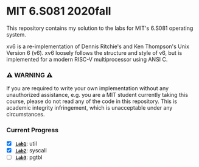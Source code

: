 # MIT 6.S081 2020fall
This repository contains my solution to the labs for MIT's 6.S081 operating system.

xv6 is a re-implementation of Dennis Ritchie's and Ken Thompson's Unix Version 6 (v6).  xv6 loosely follows the structure and style of v6, but is implemented for a modern RISC-V multiprocessor using ANSI C.

### :warning: WARNING :warning:

If you are required to write your own implementation without any unauthorized assistance, e.g. you are a MIT student currently taking this course, please do not read any of the code in this repository. This is academic integrity infringement, which is unacceptable under any circumstances.

### Current Progress
- [x] [**`Lab1`**](https://github.com/ibiza19/MIT6.S081-2020fall/tree/util): util
- [x] [**`Lab2`**](https://github.com/ibiza19/MIT6.S081-2020fall/tree/syscall): syscall
- [ ] [**`Lab3`**](https://github.com/ibiza19/MIT6.S081-2020fall/tree/pgtbl): pgtbl
